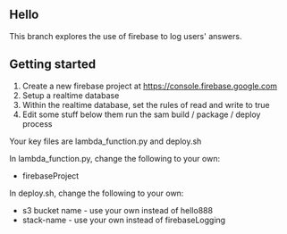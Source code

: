 ## Hello

This branch explores the use of firebase to log users' answers.

## Getting started

1. Create a new firebase project at https://console.firebase.google.com
2. Setup a realtime database
3. Within the realtime database, set the rules of read and write to true
4. Edit some stuff below them run the sam build / package / deploy process

Your key files are lambda_function.py and deploy.sh

In lambda_function.py, change the following to your own:

- firebaseProject

In deploy.sh, change the following to your own:

- s3 bucket name - use your own instead of hello888
- stack-name - use your own instead of firebaseLogging
